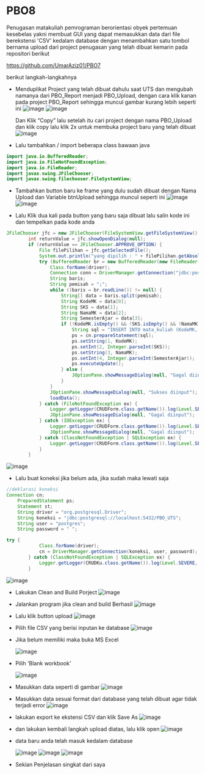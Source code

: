 # PBO8
Penugasan matakuliah pemrograman berorientasi obyek pertemuan kesebelas yakni membuat GUI yang dapat memasukkan data dari file berekstensi 'CSV' kedalam database dengan menambahkan satu tombol bernama upload dari project penugasan yang telah dibuat kemarin pada repositori berikut 

https://github.com/UmarAziz01/PBO7 

berikut langkah-langkahnya

- Menduplikat Project yang telah dibuat dahulu saat UTS dan mengubah namanya dari PBO_Report menjadi PBO_Upload, dengan cara klik kanan pada project PBO_Report sehingga muncul gambar kurang lebih seperti ini
  ![image](https://github.com/user-attachments/assets/23ace3f3-9ff6-4296-9d20-9246b001d383)
  ![image](https://github.com/user-attachments/assets/c8f84e6a-4408-434d-8043-1b5237af215d)

  Dan Klik “Copy” lalu setelah itu cari project dengan nama PBO_Upload dan klik copy lalu klik 2x untuk membuka project baru yang telah dibuat
  ![image](https://github.com/user-attachments/assets/52150f41-9646-48f2-9df1-83fb8b080e24)


- Lalu tambahkan /  import beberapa class bawaan java
```java
import java.io.BufferedReader;
import java.io.FileNotFoundException;
import java.io.FileReader;
import javax.swing.JFileChooser;
import javax.swing.filechooser.FileSystemView;
```

  - Tambahkan button baru ke frame yang dulu sudah dibuat dengan Nama Upload dan Variable btnUpload sehingga muncul seperti ini
    ![image](https://github.com/user-attachments/assets/42c357c1-d697-48a1-ad19-3383f3e20344)
    ![image](https://github.com/user-attachments/assets/cd01984c-a24a-4a78-a3b4-5f9b51015dc8)

  - Lalu Klik dua kali pada button yang baru saja dibuat lalu salin kode ini dan tempelkan pada kode anda

```java
JFileChooser jfc = new JFileChooser(FileSystemView.getFileSystemView().getHomeDirectory());
        int returnValue = jfc.showOpenDialog(null);
        if (returnValue == JFileChooser.APPROVE_OPTION) {
            File filePilihan = jfc.getSelectedFile();
            System.out.println("yang dipilih : " + filePilihan.getAbsolutePath());
            try (BufferedReader br = new BufferedReader(new FileReader(filePilihan))) {
                Class.forName(driver);
                Connection conn = DriverManager.getConnection("jdbc:postgresql://localhost:5432/PBO_UTS", "postgres", " ");
                String baris;
                String pemisah = ";";
                while ((baris = br.readLine()) != null) {
                    String[] data = baris.split(pemisah);
                    String KodeMK = data[0];
                    String SKS = data[1];
                    String NamaMK = data[2];
                    String SemesterAjar = data[3];
                    if (!KodeMK.isEmpty() && !SKS.isEmpty() && !NamaMK.isEmpty() && !SemesterAjar.isEmpty()) {
                        String sql = "INSERT INTO mata_kuliah (KodeMK, SKS, NamaMK, SemesterAjar) VALUES (?, ?, ?, ?)";
                        ps = cn.prepareStatement(sql);
                        ps.setString(1, KodeMK);
                        ps.setInt(2, Integer.parseInt(SKS));
                        ps.setString(3, NamaMK);
                        ps.setInt(4, Integer.parseInt(SemesterAjar));
                        ps.executeUpdate();
                    } else {
                        JOptionPane.showMessageDialog(null, "Gagal diinput");
                    }
                }
                JOptionPane.showMessageDialog(null, "Sukses diinput");
                loadData();
            } catch (FileNotFoundException ex) {
                Logger.getLogger(CRUDForm.class.getName()).log(Level.SEVERE, null, ex);
                JOptionPane.showMessageDialog(null, "Gagal diinput");
            } catch (IOException ex) {
                Logger.getLogger(CRUDForm.class.getName()).log(Level.SEVERE, null, ex);
                JOptionPane.showMessageDialog(null, "Gagal diinput");
            } catch (ClassNotFoundException | SQLException ex) {
                Logger.getLogger(CRUDForm.class.getName()).log(Level.SEVERE, null, ex);
            }
        }
```
    
  ![image](https://github.com/user-attachments/assets/f4d0269b-c89b-4e43-bba3-5c9794e16a96)


  - Lalu buat koneksi jika belum ada, jika sudah maka lewati saja

```java
//deklarasi koneksi
Connection cn;
    PreparedStatement ps;
    Statement st;
    String driver = "org.postgresql.Driver";
    String koneksi = "jdbc:postgresql://localhost:5432/PBO_UTS";
    String user = "postgres";
    String password = " ";
```

```java
try {
            Class.forName(driver);
            cn = DriverManager.getConnection(koneksi, user, password);
        } catch (ClassNotFoundException | SQLException ex) {
            Logger.getLogger(CRUDKu.class.getName()).log(Level.SEVERE, null, ex);
        }
```
  ![image](https://github.com/user-attachments/assets/89524130-8224-416c-9787-5e7445311aef)

  - Lakukan Clean and Build Porject
    ![image](https://github.com/user-attachments/assets/2002f304-00ef-4ce2-b9b5-5660611ed40b)

  - Jalankan program jika clean and build Berhasil
    ![image](https://github.com/user-attachments/assets/bf28ed9c-339e-4196-a0ed-d614513d20be)

  - Lalu klik button upload
    ![image](https://github.com/user-attachments/assets/7cb6734d-38ee-434b-bbe6-f54edf691f62)

  - Pilih file CSV yang berisi inputan ke database
    ![image](https://github.com/user-attachments/assets/bacfae7d-81df-47a7-8c15-4c366475a361)

  - Jika belum memiliki maka buka MS Excel
    
    ![image](https://github.com/user-attachments/assets/1585f2a0-1882-4074-8458-a847e7420527)
    
  - Pilih 'Blank workbook'
    
    ![image](https://github.com/user-attachments/assets/ee28d0fb-ea3b-48ce-bf0e-8c2305d29226)
    
  - Masukkan data seperti di gambar
    ![image](https://github.com/user-attachments/assets/c0fbebdb-4396-437a-9697-84ca82a69fcd)
    
  - Masukkan data sesuai format dari database yang telah dibuat agar tidak terjadi error
    ![image](https://github.com/user-attachments/assets/492b14d3-1fa0-4c7d-9ab1-d0b0c127c3ee)

  - lakukan export ke ekstensi CSV dan klik Save As
    ![image](https://github.com/user-attachments/assets/0c542d6a-ae74-45ce-838a-4d46d3720cde)

  - dan lakukan kembali langkah upload diatas, lalu klik open
    ![image](https://github.com/user-attachments/assets/418955df-6e4e-4594-8474-f2cb4eb79b92)

  - data baru anda telah masuk kedalam database
    
    ![image](https://github.com/user-attachments/assets/63e7283f-ca9f-4b43-83b2-3c11b299a8ae)
    ![image](https://github.com/user-attachments/assets/61e3ebef-ac11-4fff-acf0-33746695c63e)
    ![image](https://github.com/user-attachments/assets/ab9e4ac7-278a-4f73-82fc-a5263eca20b1)

  - Sekian Penjelasan singkat dari saya





























